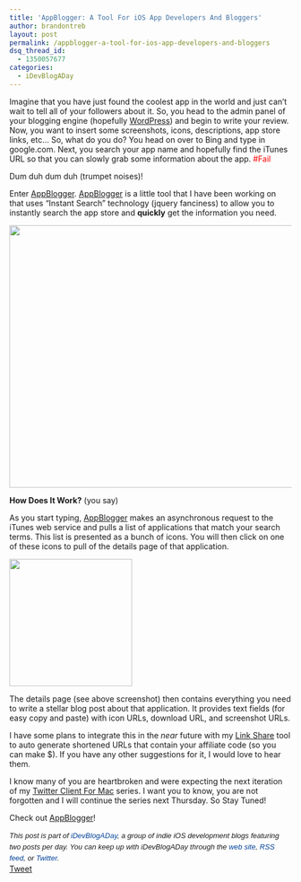```yaml
---
title: 'AppBlogger: A Tool For iOS App Developers And Bloggers'
author: brandontreb
layout: post
permalink: /appblogger-a-tool-for-ios-app-developers-and-bloggers
dsq_thread_id:
  - 1350057677
categories:
  - iDevBlogADay
---
```

Imagine that you have just found the coolest app in the world and just can&#8217;t wait to tell all of your followers about it. So, you head to the admin panel of your blogging engine (hopefully [WordPress][1]) and begin to write your review. Now, you want to insert some screenshots, icons, descriptions, app store links, etc&#8230; So, what do you do? You head on over to Bing and type in google.com. Next, you search your app name and hopefully find the iTunes URL so that you can slowly grab some information about the app. <span style="color: #ff0000;">#Fail</span>

Dum duh dum duh (trumpet noises)!

Enter <a href="http://brandontreb.com/apps/appBlogger" target="_blank">AppBlogger</a>. <a href="http://brandontreb.com/apps/appBlogger" target="_blank">AppBlogger</a> is a little tool that I have been working on that uses &#8220;Instant Search&#8221; technology (jquery fanciness) to allow you to instantly search the app store and **quickly** get the information you need.

[<img class="alignnone size-full wp-image-1383" title="Screen shot 2011-01-13 at 7.17.04 PM" src="http://brandontreb.com/wp-content/uploads/2011/01/Screen-shot-2011-01-13-at-7.17.04-PM.png" alt="" width="539" height="468" />][2]

**How Does It Work?** (you say)

As you start typing, <a href="http://brandontreb.com/apps/appBlogger/" target="_blank">AppBlogger</a> makes an asynchronous request to the iTunes web service and pulls a list of applications that match your search terms. This list is presented as a bunch of icons. You will then click on one of these icons to pull of the details page of that application.

<img class="size-full wp-image-1387 alignleft" title="Screen shot 2011-01-13 at 7.25.52 PM" src="http://brandontreb.com/wp-content/uploads/2011/01/Screen-shot-2011-01-13-at-7.25.52-PM.png" alt="" width="219" height="227" />

The details page (see above screenshot) then contains everything you need to write a stellar blog post about that application. It provides text fields (for easy copy and paste) with icon URLs, download URL, and screenshot URLs.

I have some plans to integrate this in the *near* future with my [Link Share][3] tool to auto generate shortened URLs that contain your affiliate code (so you can make $). If you have any other suggestions for it, I would love to hear them.

I know many of you are heartbroken and were expecting the next iteration of my [Twitter Client For Mac][4] series. I want you to know, you are not forgotten and I will continue the series next Thursday. So Stay Tuned!

Check out [AppBlogger][5]!

<div style="font-family: ‘Lucida Grande’;">
  <span style="font-family: ‘Lucida Grande’;"><strong><span style="font-weight: normal;"><span style="font-family: arial, verdana, tahoma, sans-serif; font-size: 13px; line-height: 20px;"><em>﻿﻿This post is part of <a style="text-decoration: none; color: #004199; padding: 0px; margin: 0px;" href="http://idevblogaday.com/">iDevBlogADay</a>, a group of indie iOS development blogs featuring two posts per day. You can keep up with iDevBlogADay through the <a style="text-decoration: none; color: #004199; padding: 0px; margin: 0px;" href="http://idevblogaday.com/">web site</a>, <a style="text-decoration: none; color: #004199; padding: 0px; margin: 0px;" href="http://feeds.feedburner.com/idevblogaday">RSS feed</a>, or <a style="text-decoration: none; color: #004199; padding: 0px; margin: 0px;" href="http://twitter.com/#search?q=%23idevblogaday">Twitter</a>.</em></span></span></strong></span>
</div>

<div style="">
  <a href="http://twitter.com/share" class="twitter-share-button" data-count="horizontal" data-text="AppBlogger: A Tool For iOS App Developers And Bloggers" data-url="http://brandontreb.com/appblogger-a-tool-for-ios-app-developers-and-bloggers"  data-via="brandontreb" data-related="brandontreb:">Tweet</a>
</div>

 [1]: http://wpwithlove.com
 [2]: http://brandontreb.com/apps/appBlogger/
 [3]: http://brandontreb.com/apps/linkshare
 [4]: http://brandontreb.com/creating-a-twitter-client-for-osx-part-1/
 [5]: http://brandontreb.com/apps/appBlogger